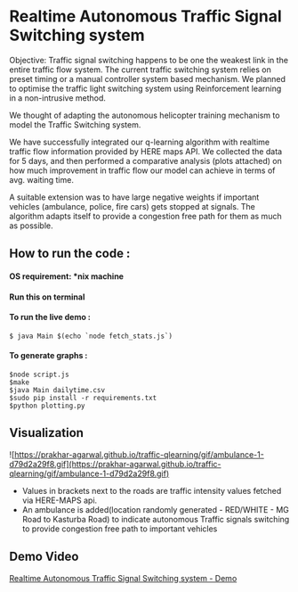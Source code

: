 # Realtime Autonomous Traffic Signal Switching system 

Objective: Traffic signal switching happens to be one the weakest link in the entire traffic flow system. The current traffic switching system relies on preset timing or a manual controller system based mechanism. We planned to optimise the traffic light switching system using Reinforcement learning in a non-intrusive method.

We thought of adapting the autonomous helicopter training mechanism to model the Traffic Switching system.

We have successfully integrated our q-learning algorithm with realtime traffic flow information provided by HERE maps API. We collected the data for 5 days, and then performed a comparative analysis (plots attached) on how much improvement in traffic flow our model can achieve in terms of avg. waiting time.

A suitable extension was to have large negative weights if important vehicles (ambulance, police, fire cars) gets stopped at signals. The algorithm adapts itself to provide a congestion free path for them as much as possible.

## How to run the code :

#### OS requirement: *nix machine
#### Run this on terminal
#### To run the live demo :

    $ java Main $(echo `node fetch_stats.js`)
    
#### To generate graphs :

    $node script.js 
    $make
    $java Main dailytime.csv 
    $sudo pip install -r requirements.txt 
    $python plotting.py
    
## Visualization

![https://prakhar-agarwal.github.io/traffic-qlearning/gif/ambulance-1-d79d2a29f8.gif](https://prakhar-agarwal.github.io/traffic-qlearning/gif/ambulance-1-d79d2a29f8.gif)

* Values in brackets next to the roads are traffic intensity values fetched via HERE-MAPS api.
* An ambulance is added(location randomly generated - RED/WHITE - MG Road to Kasturba Road) to indicate autonomous Traffic signals switching to provide congestion free path to important vehicles

## Demo Video

<a href="https://youtu.be/iK1LfPHcpXc" title="Title"> Realtime Autonomous Traffic Signal Switching system - Demo </a></p>
